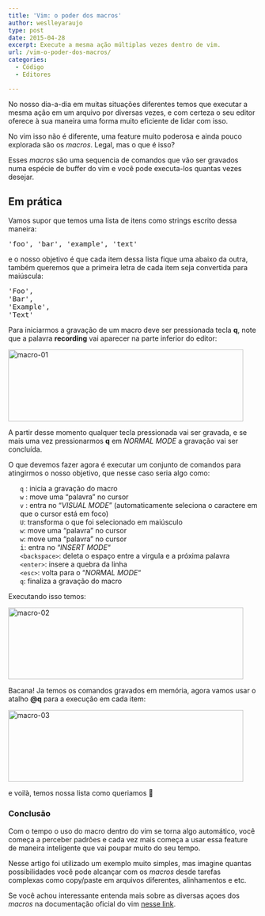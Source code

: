 ```yaml
---
title: 'Vim: o poder dos macros'
author: weslleyaraujo
type: post
date: 2015-04-28
excerpt: Execute a mesma ação múltiplas vezes dentro de vim.
url: /vim-o-poder-dos-macros/
categories:
  - Código
  - Editores

---
```

No nosso dia-a-dia em muitas situações diferentes temos que executar a mesma ação em um arquivo por diversas vezes, e com certeza o seu editor oferece à sua maneira uma forma muito eficiente de lidar com isso.

No vim isso não é diferente, uma feature muito poderosa e ainda pouco explorada são os _macros_. Legal, mas o que é isso?

Esses _macros_ são uma sequencia de comandos que vão ser gravados numa espécie de buffer do vim e você pode executa-los quantas vezes desejar.

## Em prática

Vamos supor que temos uma lista de itens como strings escrito dessa maneira:

<pre class="lang-html">'foo', 'bar', 'example', 'text'</pre>

e o nosso objetivo é que cada item dessa lista fique uma abaixo da outra, também queremos que a primeira letra de cada item seja convertida para maiúscula:

<pre class="lang-html">'Foo',
'Bar',
'Example',
'Text'
</pre>

Para iniciarmos a gravação de um macro deve ser pressionada tecla **q**, note que a palavra **recording** vai aparecer na parte inferior do editor:

<img class="alignnone size-full wp-image-48305" src="http://tableless.com.br/wp-content/uploads/2015/04/macro-01.gif" alt="macro-01" width="475" height="145" />

A partir desse momento qualquer tecla pressionada vai ser gravada, e se mais uma vez pressionarmos **q** em _NORMAL MODE_ a gravação vai ser concluída.

O que devemos fazer agora é executar um conjunto de comandos para atingirmos o nosso objetivo, que nesse caso seria algo como:

<ul class="task-list">
  <li>
    <code>q</code> : inicia a gravação do macro
  </li>
  <li>
    <code>w</code> : move uma &#8220;palavra&#8221; no cursor
  </li>
  <li>
    <code>v</code> : entra no &#8220;<em>VISUAL MODE</em>&#8221; (automaticamente seleciona o caractere em que o cursor está em foco)
  </li>
  <li>
    <code>U</code>: transforma o que foi selecionado em maiúsculo
  </li>
  <li>
    <code>w</code>: move uma &#8220;palavra&#8221; no cursor
  </li>
  <li>
    <code>w</code>: move uma &#8220;palavra&#8221; no cursor
  </li>
  <li>
    <span style="font-family: monospace">i</span>: entra no &#8220;<em>INSERT MODE</em>&#8220;
  </li>
  <li>
    <code>&lt;backspace&gt;</code>: deleta o espaço entre a virgula e a próxima palavra
  </li>
  <li>
    <code>&lt;enter&gt;</code>: insere a quebra da linha
  </li>
  <li>
    <code>&lt;esc&gt;</code>: volta para o &#8220;<em>NORMAL MODE</em>&#8220;
  </li>
  <li>
    <code>q</code>: finaliza a gravação do macro
  </li>
</ul>

Executando isso temos:

<img class="alignnone size-full wp-image-48308" src="http://tableless.com.br/wp-content/uploads/2015/04/macro-02.gif" alt="macro-02" width="475" height="145" />

Bacana! Ja temos os comandos gravados em memória, agora vamos usar o atalho **@q** para a execução em cada item:

<img class="alignnone size-full wp-image-48310" src="http://tableless.com.br/wp-content/uploads/2015/04/macro-03.gif" alt="macro-03" width="475" height="145" />

e voilà, temos nossa lista como queriamos 🙂

### Conclusão

Com o tempo o uso do macro dentro do vim se torna algo automático, você começa a perceber padrões e cada vez mais começa a usar essa feature de maneira inteligente que vai poupar muito do seu tempo.

Nesse artigo foi utilizado um exemplo muito simples, mas imagine quantas possibilidades você pode alcançar com os _macros_ desde tarefas complexas como copy/paste em arquivos diferentes, alinhamentos e etc.

Se você achou interessante entenda mais sobre as diversas açoes dos _macros_ na documentação oficial do vim <a href="http://vim.wikia.com/wiki/Macros" rel="noreferrer">nesse link</a>.
